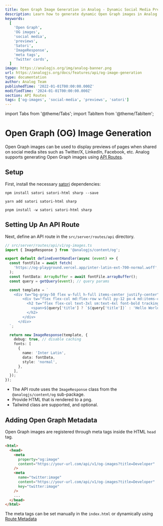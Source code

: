 ```yaml
---
title: Open Graph Image Generation in Analog - Dynamic Social Media Previews
description: Learn how to generate dynamic Open Graph images in Analog using API routes and Satori. Create custom social media previews for Twitter, LinkedIn, and Facebook.
keywords:
  [
    'Open Graph',
    'OG images',
    'social media',
    'previews',
    'Satori',
    'ImageResponse',
    'meta tags',
    'Twitter cards',
  ]
image: https://analogjs.org/img/analog-banner.png
url: https://analogjs.org/docs/features/api/og-image-generation
type: documentation
author: Analog Team
publishedTime: '2022-01-01T00:00:00.000Z'
modifiedTime: '2024-01-01T00:00:00.000Z'
section: API Routes
tags: ['og-images', 'social-media', 'previews', 'satori']
---
```


import Tabs from '@theme/Tabs';
import TabItem from '@theme/TabItem';

# Open Graph (OG) Image Generation

Open Graph images can be used to display previews of pages when shared on social media sites such as Twitter/X, LinkedIn, Facebook, etc. Analog supports generating Open Graph images using [API Routes](./overview).

## Setup

First, install the necessary [satori](https://github.com/vercel/satori) dependencies:

<Tabs groupId="package-manager">
  <TabItem value="npm">

```shell
npm install satori satori-html sharp --save
```

  </TabItem>

  <TabItem label="Yarn" value="yarn">

```shell
yarn add satori satori-html sharp
```

  </TabItem>

  <TabItem value="pnpm">

```shell
pnpm install -w satori satori-html sharp
```

  </TabItem>
</Tabs>

## Setting Up An API Route

Next, define an API route in the `src/server/routes/api` directory.

```ts
// src/server/routes/api/v1/og-images.ts
import { ImageResponse } from '@analogjs/content/og';

export default defineEventHandler(async (event) => {
  const fontFile = await fetch(
    'https://og-playground.vercel.app/inter-latin-ext-700-normal.woff',
  );
  const fontData: ArrayBuffer = await fontFile.arrayBuffer();
  const query = getQuery(event); // query params

  const template = `
    <div tw="bg-gray-50 flex w-full h-full items-center justify-center">
        <div tw="flex flex-col md:flex-row w-full py-12 px-4 md:items-center justify-between p-8">
          <h2 tw="flex flex-col text-3xl sm:text-4xl font-bold tracking-tight text-gray-900 text-left">
            <span>${query['title'] ? `${query['title']}` : 'Hello World'}</span>
          </h2>
        </div>
      </div>    
  `;

  return new ImageResponse(template, {
    debug: true, // disable caching
    fonts: [
      {
        name: 'Inter Latin',
        data: fontData,
        style: 'normal',
      },
    ],
  });
});
```

- The API route uses the `ImageResponse` class from the `@analogjs/content/og` sub-package.
- Provide HTML that is rendered to a png.
- Tailwind class are supported, and optional.

## Adding Open Graph Metadata

Open Graph images are registered through meta tags inside the HTML `head` tag.

```html
<html>
  <head>
    <meta
      property="og:image"
      content="https://your-url.com/api/v1/og-images?title=Developer"
    />
    <meta
      name="twitter:image"
      content="https://your-url.com/api/v1/og-images?title=Developer"
      key="twitter:image"
    />
    ...
  </head>
</html>
```

The meta tags can be set manually in the `index.html` or dynamically using [Route Metadata](/docs/features/routing/metadata#open-graph-meta-tags)
